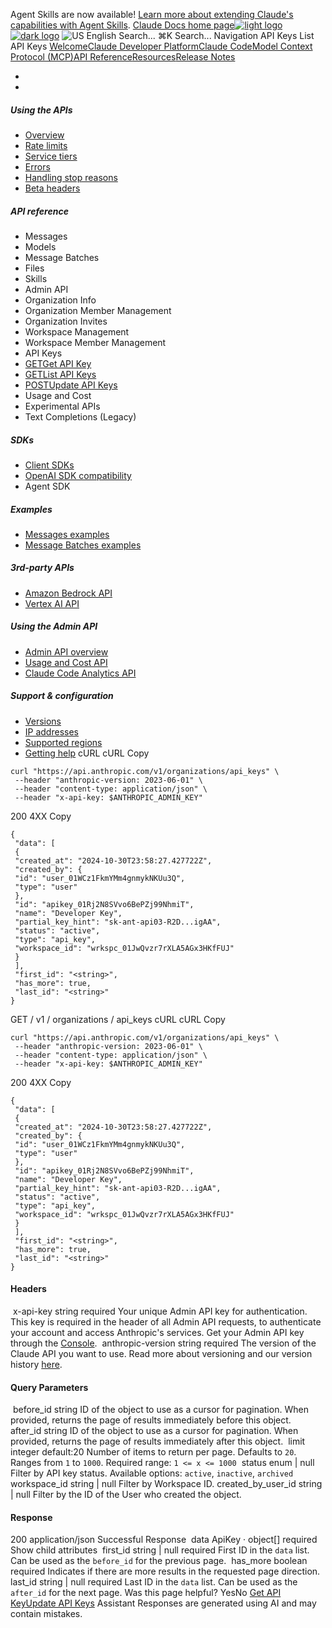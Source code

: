 Agent Skills are now available! [Learn more about extending Claude's capabilities with Agent Skills](/en/docs/agents-and-tools/agent-skills/overview).
[Claude Docs home page![light logo](https://mintcdn.com/anthropic-claude-docs/DcI2Ybid7ZEnFaf0/logo/light.svg?fit=max&auto=format&n=DcI2Ybid7ZEnFaf0&q=85&s=c877c45432515ee69194cb19e9f983a2)![dark logo](https://mintcdn.com/anthropic-claude-docs/DcI2Ybid7ZEnFaf0/logo/dark.svg?fit=max&auto=format&n=DcI2Ybid7ZEnFaf0&q=85&s=f5bb877be0cb3cba86cf6d7c88185216)](/)
![US](https://d3gk2c5xim1je2.cloudfront.net/flags/US.svg)
English
Search...
⌘K
Search...
Navigation
API Keys
List API Keys
[Welcome](/en/home)[Claude Developer Platform](/en/docs/intro)[Claude Code](/en/docs/claude-code/overview)[Model Context Protocol (MCP)](/en/docs/mcp)[API Reference](/en/api/messages)[Resources](/en/resources/overview)[Release Notes](/en/release-notes/overview)
* [](/en/docs/intro)
* [](/en/api/overview)
##### Using the APIs
 * [Overview](/en/api/overview)
 * [Rate limits](/en/api/rate-limits)
 * [Service tiers](/en/api/service-tiers)
 * [Errors](/en/api/errors)
 * [Handling stop reasons](/en/api/handling-stop-reasons)
 * [Beta headers](/en/api/beta-headers)
##### API reference
 * Messages
 * Models
 * Message Batches
 * Files
 * Skills
 * Admin API
 * Organization Info
 * Organization Member Management
 * Organization Invites
 * Workspace Management
 * Workspace Member Management
 * API Keys
 * [GETGet API Key](/en/api/admin-api/apikeys/get-api-key)
 * [GETList API Keys](/en/api/admin-api/apikeys/list-api-keys)
 * [POSTUpdate API Keys](/en/api/admin-api/apikeys/update-api-key)
 * Usage and Cost
 * Experimental APIs
 * Text Completions (Legacy)
##### SDKs
 * [Client SDKs](/en/api/client-sdks)
 * [OpenAI SDK compatibility](/en/api/openai-sdk)
 * Agent SDK
##### Examples
 * [Messages examples](/en/api/messages-examples)
 * [Message Batches examples](/en/api/messages-batch-examples)
##### 3rd-party APIs
 * [Amazon Bedrock API](/en/api/claude-on-amazon-bedrock)
 * [Vertex AI API](/en/api/claude-on-vertex-ai)
##### Using the Admin API
 * [Admin API overview](/en/api/administration-api)
 * [Usage and Cost API](/en/api/usage-cost-api)
 * [Claude Code Analytics API](/en/api/claude-code-analytics-api)
##### Support & configuration
 * [Versions](/en/api/versioning)
 * [IP addresses](/en/api/ip-addresses)
 * [Supported regions](/en/api/supported-regions)
 * [Getting help](/en/api/getting-help)
cURL
cURL
Copy
```
curl "https://api.anthropic.com/v1/organizations/api_keys" \
 --header "anthropic-version: 2023-06-01" \
 --header "content-type: application/json" \
 --header "x-api-key: $ANTHROPIC_ADMIN_KEY"
```
200
4XX
Copy
```
{
 "data": [
 {
 "created_at": "2024-10-30T23:58:27.427722Z",
 "created_by": {
 "id": "user_01WCz1FkmYMm4gnmykNKUu3Q",
 "type": "user"
 },
 "id": "apikey_01Rj2N8SVvo6BePZj99NhmiT",
 "name": "Developer Key",
 "partial_key_hint": "sk-ant-api03-R2D...igAA",
 "status": "active",
 "type": "api_key",
 "workspace_id": "wrkspc_01JwQvzr7rXLA5AGx3HKfFUJ"
 }
 ],
 "first_id": "<string>",
 "has_more": true,
 "last_id": "<string>"
}
```
GET
/
v1
/
organizations
/
api_keys
cURL
cURL
Copy
```
curl "https://api.anthropic.com/v1/organizations/api_keys" \
 --header "anthropic-version: 2023-06-01" \
 --header "content-type: application/json" \
 --header "x-api-key: $ANTHROPIC_ADMIN_KEY"
```
200
4XX
Copy
```
{
 "data": [
 {
 "created_at": "2024-10-30T23:58:27.427722Z",
 "created_by": {
 "id": "user_01WCz1FkmYMm4gnmykNKUu3Q",
 "type": "user"
 },
 "id": "apikey_01Rj2N8SVvo6BePZj99NhmiT",
 "name": "Developer Key",
 "partial_key_hint": "sk-ant-api03-R2D...igAA",
 "status": "active",
 "type": "api_key",
 "workspace_id": "wrkspc_01JwQvzr7rXLA5AGx3HKfFUJ"
 }
 ],
 "first_id": "<string>",
 "has_more": true,
 "last_id": "<string>"
}
```
#### Headers
[​](#parameter-x-api-key)
x-api-key
string
required
Your unique Admin API key for authentication.
This key is required in the header of all Admin API requests, to authenticate your account and access Anthropic's services. Get your Admin API key through the [Console](https://console.anthropic.com/settings/admin-keys).
[​](#parameter-anthropic-version)
anthropic-version
string
required
The version of the Claude API you want to use.
Read more about versioning and our version history [here](https://docs.claude.com/en/api/versioning).
#### Query Parameters
[​](#parameter-before-id)
before_id
string
ID of the object to use as a cursor for pagination. When provided, returns the page of results immediately before this object.
[​](#parameter-after-id)
after_id
string
ID of the object to use as a cursor for pagination. When provided, returns the page of results immediately after this object.
[​](#parameter-limit)
limit
integer
default:20
Number of items to return per page.
Defaults to `20`. Ranges from `1` to `1000`.
Required range: `1 <= x <= 1000`
[​](#parameter-status)
status
enum<string> | null
Filter by API key status.
Available options:
`active`,
`inactive`,
`archived`
[​](#parameter-workspace-id)
workspace_id
string | null
Filter by Workspace ID.
[​](#parameter-created-by-user-id)
created_by_user_id
string | null
Filter by the ID of the User who created the object.
#### Response
200
application/json
Successful Response
[​](#response-data)
data
ApiKey · object[]
required
Show child attributes
[​](#response-first-id)
first_id
string | null
required
First ID in the `data` list. Can be used as the `before_id` for the previous page.
[​](#response-has-more)
has_more
boolean
required
Indicates if there are more results in the requested page direction.
[​](#response-last-id)
last_id
string | null
required
Last ID in the `data` list. Can be used as the `after_id` for the next page.
Was this page helpful?
YesNo
[Get API Key](/en/api/admin-api/apikeys/get-api-key)[Update API Keys](/en/api/admin-api/apikeys/update-api-key)
Assistant
Responses are generated using AI and may contain mistakes.